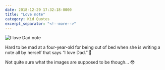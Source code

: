 ```yaml
---
date: 2018-12-29 17:32:18-0000
title: "Love note"
category: Kid Quotes
excerpt_separator: "<!--more-->"
---
```


<img src="https://www.bennorris.blog/uploads/2018/10f8ea7bc0.jpg" alt="I love Dad note" />

Hard to be mad at a four-year-old for being out of bed when she is writing a note all by herself that says “I love Dad.” 🥰

Not quite sure what the images are supposed to be though... 😳
<!--more-->